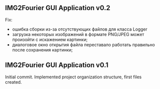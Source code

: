 ## IMG2Fourier GUI Application v0.2 ##
Fix:
- ошибка сборки из-за отсутствующих файлов для класса Logger
- загрузка некоторых изображений в формате PNG/JPEG может произойти с искажением картинки;
- диалоговое окно открытия файла переставало работать правильно после сохранения картинки;

## IMG2Fourier GUI Application v0.1 ##
Initial commit.
Implemented project organization structure, first files created.

